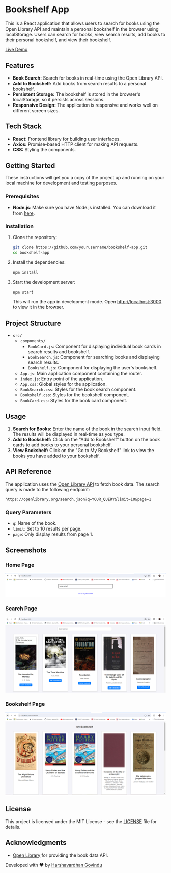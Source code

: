 # Bookshelf App

This is a React application that allows users to search for books using the Open Library API and maintain a personal bookshelf in the browser using localStorage. Users can search for books, view search results, add books to their personal bookshelf, and view their bookshelf.

[Live Demo](https://mybookshelfi.netlify.app/)

## Features

- **Book Search:** Search for books in real-time using the Open Library API.
- **Add to Bookshelf:** Add books from search results to a personal bookshelf.
- **Persistent Storage:** The bookshelf is stored in the browser's localStorage, so it persists across sessions.
- **Responsive Design:** The application is responsive and works well on different screen sizes.

## Tech Stack

- **React:** Frontend library for building user interfaces.
- **Axios:** Promise-based HTTP client for making API requests.
- **CSS:** Styling the components.

## Getting Started

These instructions will get you a copy of the project up and running on your local machine for development and testing purposes.

### Prerequisites

- **Node.js**: Make sure you have Node.js installed. You can download it from [here](https://nodejs.org/).

### Installation

1. Clone the repository:

   ```bash
   git clone https://github.com/yourusername/bookshelf-app.git
   cd bookshelf-app
   ```

2. Install the dependencies:

   ```bash
   npm install
   ```

3. Start the development server:

   ```bash
   npm start
   ```

   This will run the app in development mode. Open [http://localhost:3000](http://localhost:3000) to view it in the browser.

## Project Structure

- `src/`
  - `components/`
    - `BookCard.js`: Component for displaying individual book cards in search results and bookshelf.
    - `BookSearch.js`: Component for searching books and displaying search results.
    - `Bookshelf.js`: Component for displaying the user's bookshelf.
  - `App.js`: Main application component containing the router.
  - `index.js`: Entry point of the application.
  - `App.css`: Global styles for the application.
  - `BookSearch.css`: Styles for the book search component.
  - `Bookshelf.css`: Styles for the bookshelf component.
  - `BookCard.css`: Styles for the book card component.

## Usage

1. **Search for Books:** Enter the name of the book in the search input field. The results will be displayed in real-time as you type.
2. **Add to Bookshelf:** Click on the "Add to Bookshelf" button on the book cards to add books to your personal bookshelf.
3. **View Bookshelf:** Click on the "Go to My Bookshelf" link to view the books you have added to your bookshelf.

## API Reference

The application uses the [Open Library API](https://openlibrary.org/developers/api) to fetch book data. The search query is made to the following endpoint:

```
https://openlibrary.org/search.json?q=YOUR_QUERY&limit=10&page=1
```

### Query Parameters

- `q`: Name of the book.
- `limit`: Set to 10 results per page.
- `page`: Only display results from page 1.

## Screenshots
### Home Page

![Home Page](/no2.PNG)
### Search Page

![Search Page](/no5.PNG)

### Bookshelf Page

![Bookshelf Page](/no7.PNG)


## License

This project is licensed under the MIT License - see the [LICENSE](LICENSE) file for details.

## Acknowledgments

- [Open Library](https://openlibrary.org/) for providing the book data API.

Developed with ❤️ by [Harshavardhan Govindu](https://github.com/ghv061101)
